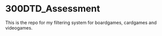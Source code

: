 # 300DTD_Assessment
This is the repo for my filtering system for boardgames, cardgames and videogames.
